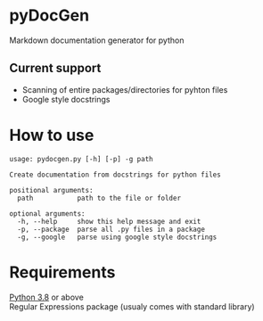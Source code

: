 # pyDocGen
 Markdown documentation generator for python

## Current support

* Scanning of entire packages/directories for pyhton files
* Google style docstrings

# How to use

```
usage: pydocgen.py [-h] [-p] -g path

Create documentation from docstrings for python files

positional arguments:
  path           path to the file or folder

optional arguments:
  -h, --help     show this help message and exit
  -p, --package  parse all .py files in a package
  -g, --google   parse using google style docstrings
```


# Requirements

[Python 3.8](https://www.python.org/downloads/release/python-380/) or above  
Regular Expressions package (usualy comes with standard library)
